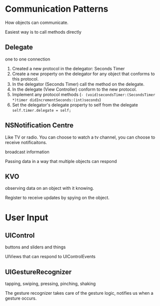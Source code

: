 # Communication Patterns

How objects can communicate.

Easiest way is to call methods directly

## Delegate

one to one connection

1. Created a new protocol in the delegator: Seconds Timer <SecondsTimerDelegate>
2. Create a new property on the delegator for any object that conforms to this protocol.
3. In the delegator (Seconds Timer) call the method on the delegate.
4. In the delegate (View Controller) conform to the new protocol.
5. Implement any protocol methods (`- (void)secondsTimer:(SecondsTimer *)timer didIncrementSeconds:(int)seconds`)
6. Set the delegator's delegate property to self from the delegate
`self.timer.delegate = self;`

## NSNotification Centre

Like TV or radio. 
You can choose to watch a tv channel, you can choose to receive notificaitons.

broadcast information

Passing data in a way that multiple objects can respond

## KVO

observing data on an object with it knowing.

Register to receive updates by spying on the object.

# User Input

## UIControl

buttons and sliders and things

UIViews that can respond to UIControlEvents

## UIGestureRecognizer

tapping, swiping, pressing, pinching, shaking

The gesture recognizer takes care of the gesture logic, notifies us when a gesture occurs.

